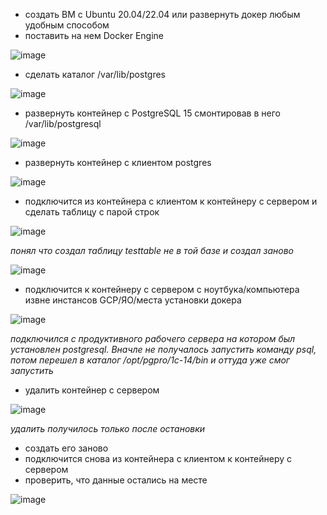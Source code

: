 * создать ВМ с Ubuntu 20.04/22.04 или развернуть докер любым удобным способом
* поставить на нем Docker Engine

![image](https://user-images.githubusercontent.com/40095258/231465293-ea0546ae-4309-435f-ac18-c2b426b6f05d.png)

* сделать каталог /var/lib/postgres

![image](https://user-images.githubusercontent.com/40095258/231465788-c35c54b7-8acb-45e6-9326-476937a97273.png)

* развернуть контейнер с PostgreSQL 15 смонтировав в него /var/lib/postgresql

![image](https://user-images.githubusercontent.com/40095258/231467001-5d4f617a-e349-4f8c-923e-924f4274a810.png)

* развернуть контейнер с клиентом postgres

![image](https://user-images.githubusercontent.com/40095258/231467650-f9710e57-ee83-403b-a6f8-0e163fc4c000.png)

* подключится из контейнера с клиентом к контейнеру с сервером и сделать таблицу с парой строк

![image](https://user-images.githubusercontent.com/40095258/231473700-dcd1a470-12b4-43a0-9e46-56be4f12b84b.png)

*понял что создал таблицу testtable не в той базе и создал заново*

![image](https://user-images.githubusercontent.com/40095258/231474090-9161689e-0660-4414-a6e7-0e1236ec2759.png)

* подключится к контейнеру с сервером с ноутбука/компьютера извне инстансов GCP/ЯО/места установки докера

![image](https://user-images.githubusercontent.com/40095258/231483577-b1e03207-fb9a-4e53-bdf5-4256405a4064.png)

*подключился с продуктивного рабочего сервера на котором был установлен postgresql. Вначле не получалось запустить команду psql, потом перешел в каталог /opt/pgpro/1c-14/bin и оттуда уже смог запустить*

* удалить контейнер с сервером

![image](https://user-images.githubusercontent.com/40095258/231485372-07fee0b2-7820-472b-9d1c-98bc099cacd3.png)

*удалить получилось только после остановки*

* создать его заново
* подключится снова из контейнера с клиентом к контейнеру с сервером
* проверить, что данные остались на месте

![image](https://user-images.githubusercontent.com/40095258/231486540-3bf990f6-1fe8-442d-bf64-8b34378bde6e.png)

